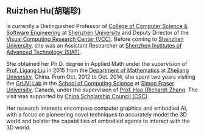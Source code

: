 ## Ruizhen Hu(胡瑞珍)

is currently a Distinguished Professor of [College of Computer Science & Software Engineering](http://csse.szu.edu.cn/en/index) at [Shenzhen University](https://en.szu.edu.cn/) and Deputy Director of the [Visual Computing Research Center (VCC)](http://vcc.szu.edu.cn/index.html). Before coming to [Shenzhen University](https://en.szu.edu.cn/), she was an Assistant Researcher at [Shenzhen Institutes of Advanced Technology (SIAT)](http://english.siat.cas.cn/).

She obtained her Ph.D. degree in Applied Math under the supervision of [Prof. Ligang Liu](http://staff.ustc.edu.cn/~lgliu/) in 2015 from the [Department of Mathematics](http://www.math.zju.edu.cn/) at [Zhejiang University](http://www.zju.edu.cn/), China. From Oct. 2012 to Oct. 2014, she spent two years visiting the [GrUVi Lab](http://gruvi.cs.sfu.ca/) in the [School of Computing Science](http://www.cs.sfu.ca/) at [Simon Fraser University](http://www.sfu.ca/), Canada, under the supervision of [Prof. Hao (Richard) Zhang](http://www.cs.sfu.ca/~haoz). The visit was supported by [China Scholarship Council (CSC)](https://www.chinesescholarshipcouncil.com).

Her research interests encompass computer graphics and embodied AI, with a focus on pioneering novel techniques to accurately model the 3D world and bolster the capabilities of embodied agents to interact with the 3D world.
